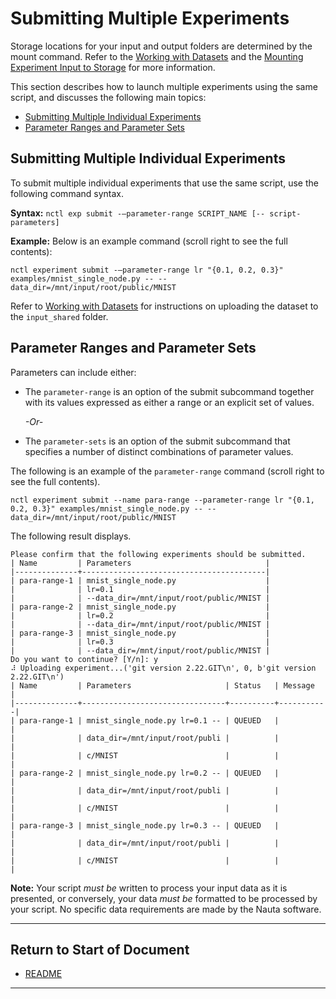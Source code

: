 # Submitting Multiple Experiments

Storage locations for your input and output folders are determined by the mount command. Refer to the [Working with Datasets](working_with_datasets.md) and the [Mounting Experiment Input to Storage](mount_exp_input.md) for more information.

This section describes how to launch multiple experiments using the same script, and discusses the following main topics:

- [Submitting Multiple Individual Experiments](#submitting-multiple-individual-experiments)
- [Parameter Ranges and Parameter Sets](#parameter-ranges-and-parameter-sets)  


## Submitting Multiple Individual Experiments

To submit multiple individual experiments that use the same script, use the following command syntax.

**Syntax:** `nctl exp submit -–parameter-range SCRIPT_NAME [-- script-parameters]`

**Example:** Below is an example command (scroll right to see the full contents):  

```
nctl experiment submit -–parameter-range lr "{0.1, 0.2, 0.3}" 
examples/mnist_single_node.py -- --data_dir=/mnt/input/root/public/MNIST
```

Refer to [Working with Datasets](working_with_datasets.md) for instructions on uploading the dataset to the `input_shared` folder.

## Parameter Ranges and Parameter Sets

Parameters can include either:

* The `parameter-range`  is an option of the submit subcommand together with its values expressed as either a range or an explicit set of values.

   _-Or-_

* The `parameter-sets` is an option of the submit subcommand that specifies a number of distinct combinations of parameter values.

The following is an example of the `parameter-range` command (scroll right to see the full contents).

```
nctl experiment submit --name para-range --parameter-range lr "{0.1, 0.2, 0.3}" examples/mnist_single_node.py -- --data_dir=/mnt/input/root/public/MNIST
```

The following result displays.

```
Please confirm that the following experiments should be submitted.
| Name         | Parameters                              |
|--------------+-----------------------------------------|
| para-range-1 | mnist_single_node.py                    |
|              | lr=0.1                                  |
|              | --data_dir=/mnt/input/root/public/MNIST |
| para-range-2 | mnist_single_node.py                    |
|              | lr=0.2                                  |
|              | --data_dir=/mnt/input/root/public/MNIST |
| para-range-3 | mnist_single_node.py                    |
|              | lr=0.3                                  |
|              | --data_dir=/mnt/input/root/public/MNIST |
Do you want to continue? [Y/n]: y
⠼ Uploading experiment...('git version 2.22.GIT\n', 0, b'git version 2.22.GIT\n')
| Name         | Parameters                     | Status   | Message   |
|--------------+--------------------------------+----------+-----------|
| para-range-1 | mnist_single_node.py lr=0.1 -- | QUEUED   |           |
|              | data_dir=/mnt/input/root/publi |          |           |
|              | c/MNIST                        |          |           |
| para-range-2 | mnist_single_node.py lr=0.2 -- | QUEUED   |           |
|              | data_dir=/mnt/input/root/publi |          |           |
|              | c/MNIST                        |          |           |
| para-range-3 | mnist_single_node.py lr=0.3 -- | QUEUED   |           |
|              | data_dir=/mnt/input/root/publi |          |           |
|              | c/MNIST                        |          |           |

```

**Note:** Your script _must be_ written to process your input data as it is presented, or conversely, your data _must be_ formatted to be processed by your script. No specific data requirements are made by the Nauta software.

----------------------

## Return to Start of Document

* [README](../README.md)
----------------------
